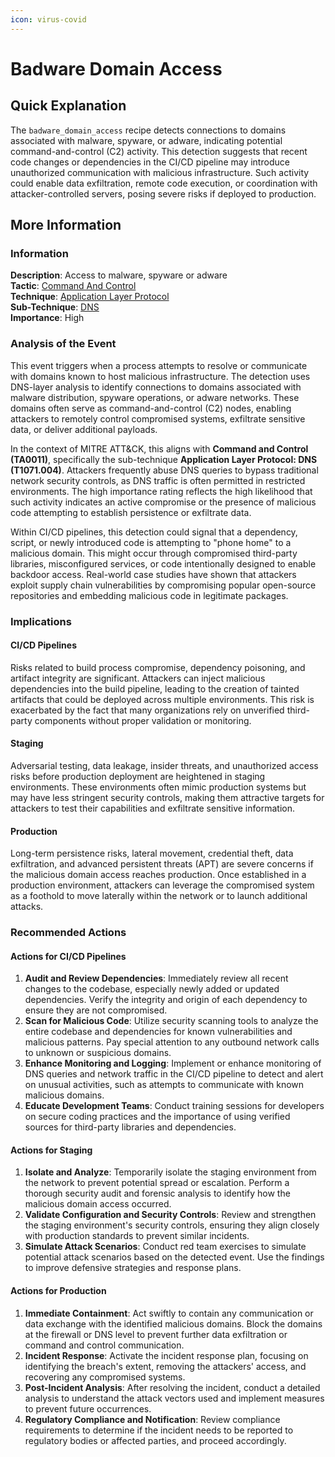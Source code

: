 ```yaml
---
icon: virus-covid
---
```


# Badware Domain Access

## Quick Explanation

The `badware_domain_access` recipe detects connections to domains associated with malware, spyware, or adware, indicating potential command-and-control (C2) activity. This detection suggests that recent code changes or dependencies in the CI/CD pipeline may introduce unauthorized communication with malicious infrastructure. Such activity could enable data exfiltration, remote code execution, or coordination with attacker-controlled servers, posing severe risks if deployed to production.

## More Information

### Information

**Description**: Access to malware, spyware or adware\
**Tactic**: [Command And Control](https://jibril.garnet.ai/mitre/mitre/ta0011)\
**Technique**: [Application Layer Protocol](https://jibril.garnet.ai/mitre/mitre/ta0011/t1071)\
**Sub-Technique**: [DNS](https://jibril.garnet.ai/mitre/mitre/ta0011/t1071/t1071.004)\
**Importance**: High

### Analysis of the Event

This event triggers when a process attempts to resolve or communicate with domains known to host malicious infrastructure. The detection uses DNS-layer analysis to identify connections to domains associated with malware distribution, spyware operations, or adware networks. These domains often serve as command-and-control (C2) nodes, enabling attackers to remotely control compromised systems, exfiltrate sensitive data, or deliver additional payloads.

In the context of MITRE ATT\&CK, this aligns with **Command and Control (TA0011)**, specifically the sub-technique **Application Layer Protocol: DNS (T1071.004)**. Attackers frequently abuse DNS queries to bypass traditional network security controls, as DNS traffic is often permitted in restricted environments. The high importance rating reflects the high likelihood that such activity indicates an active compromise or the presence of malicious code attempting to establish persistence or exfiltrate data.

Within CI/CD pipelines, this detection could signal that a dependency, script, or newly introduced code is attempting to "phone home" to a malicious domain. This might occur through compromised third-party libraries, misconfigured services, or code intentionally designed to enable backdoor access. Real-world case studies have shown that attackers exploit supply chain vulnerabilities by compromising popular open-source repositories and embedding malicious code in legitimate packages.

### Implications

#### CI/CD Pipelines

Risks related to build process compromise, dependency poisoning, and artifact integrity are significant. Attackers can inject malicious dependencies into the build pipeline, leading to the creation of tainted artifacts that could be deployed across multiple environments. This risk is exacerbated by the fact that many organizations rely on unverified third-party components without proper validation or monitoring.

#### Staging

Adversarial testing, data leakage, insider threats, and unauthorized access risks before production deployment are heightened in staging environments. These environments often mimic production systems but may have less stringent security controls, making them attractive targets for attackers to test their capabilities and exfiltrate sensitive information.

#### Production

Long-term persistence risks, lateral movement, credential theft, data exfiltration, and advanced persistent threats (APT) are severe concerns if the malicious domain access reaches production. Once established in a production environment, attackers can leverage the compromised system as a foothold to move laterally within the network or to launch additional attacks.

### Recommended Actions

#### Actions for CI/CD Pipelines

1. **Audit and Review Dependencies**: Immediately review all recent changes to the codebase, especially newly added or updated dependencies. Verify the integrity and origin of each dependency to ensure they are not compromised.
2. **Scan for Malicious Code**: Utilize security scanning tools to analyze the entire codebase and dependencies for known vulnerabilities and malicious patterns. Pay special attention to any outbound network calls to unknown or suspicious domains.
3. **Enhance Monitoring and Logging**: Implement or enhance monitoring of DNS queries and network traffic in the CI/CD pipeline to detect and alert on unusual activities, such as attempts to communicate with known malicious domains.
4. **Educate Development Teams**: Conduct training sessions for developers on secure coding practices and the importance of using verified sources for third-party libraries and dependencies.

#### Actions for Staging

1. **Isolate and Analyze**: Temporarily isolate the staging environment from the network to prevent potential spread or escalation. Perform a thorough security audit and forensic analysis to identify how the malicious domain access occurred.
2. **Validate Configuration and Security Controls**: Review and strengthen the staging environment's security controls, ensuring they align closely with production standards to prevent similar incidents.
3. **Simulate Attack Scenarios**: Conduct red team exercises to simulate potential attack scenarios based on the detected event. Use the findings to improve defensive strategies and response plans.

#### Actions for Production

1. **Immediate Containment**: Act swiftly to contain any communication or data exchange with the identified malicious domains. Block the domains at the firewall or DNS level to prevent further data exfiltration or command and control communication.
2. **Incident Response**: Activate the incident response plan, focusing on identifying the breach's extent, removing the attackers' access, and recovering any compromised systems.
3. **Post-Incident Analysis**: After resolving the incident, conduct a detailed analysis to understand the attack vectors used and implement measures to prevent future occurrences.
4. **Regulatory Compliance and Notification**: Review compliance requirements to determine if the incident needs to be reported to regulatory bodies or affected parties, and proceed accordingly.
